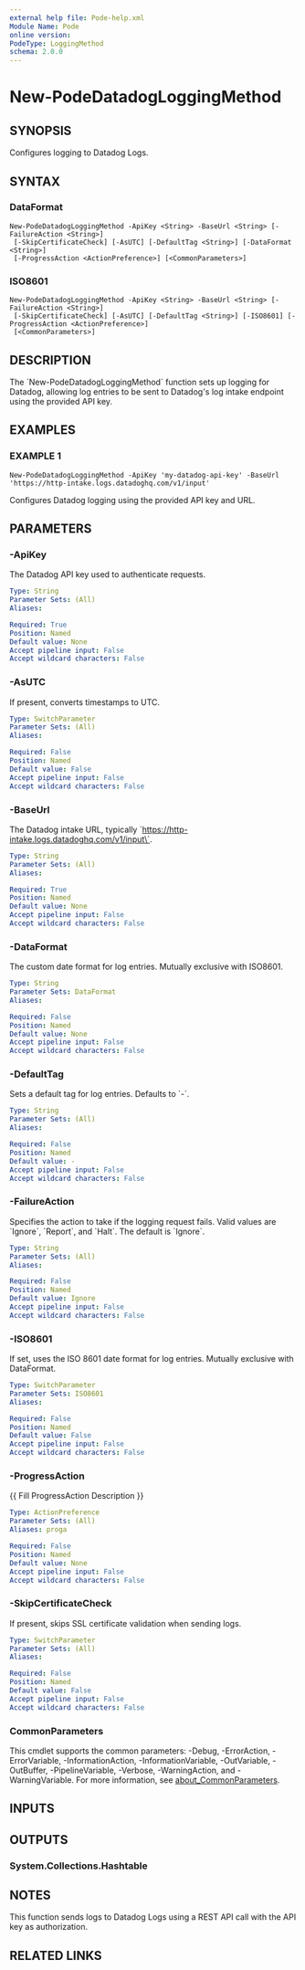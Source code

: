 ```yaml
---
external help file: Pode-help.xml
Module Name: Pode
online version:
PodeType: LoggingMethod
schema: 2.0.0
---
```


# New-PodeDatadogLoggingMethod

## SYNOPSIS
Configures logging to Datadog Logs.

## SYNTAX

### DataFormat
```
New-PodeDatadogLoggingMethod -ApiKey <String> -BaseUrl <String> [-FailureAction <String>]
 [-SkipCertificateCheck] [-AsUTC] [-DefaultTag <String>] [-DataFormat <String>]
 [-ProgressAction <ActionPreference>] [<CommonParameters>]
```

### ISO8601
```
New-PodeDatadogLoggingMethod -ApiKey <String> -BaseUrl <String> [-FailureAction <String>]
 [-SkipCertificateCheck] [-AsUTC] [-DefaultTag <String>] [-ISO8601] [-ProgressAction <ActionPreference>]
 [<CommonParameters>]
```

## DESCRIPTION
The \`New-PodeDatadogLoggingMethod\` function sets up logging for Datadog, allowing log entries to be sent to Datadog's log intake endpoint using the provided API key.

## EXAMPLES

### EXAMPLE 1
```
New-PodeDatadogLoggingMethod -ApiKey 'my-datadog-api-key' -BaseUrl 'https://http-intake.logs.datadoghq.com/v1/input'
```

Configures Datadog logging using the provided API key and URL.

## PARAMETERS

### -ApiKey
The Datadog API key used to authenticate requests.

```yaml
Type: String
Parameter Sets: (All)
Aliases:

Required: True
Position: Named
Default value: None
Accept pipeline input: False
Accept wildcard characters: False
```

### -AsUTC
If present, converts timestamps to UTC.

```yaml
Type: SwitchParameter
Parameter Sets: (All)
Aliases:

Required: False
Position: Named
Default value: False
Accept pipeline input: False
Accept wildcard characters: False
```

### -BaseUrl
The Datadog intake URL, typically \`https://http-intake.logs.datadoghq.com/v1/input\`.

```yaml
Type: String
Parameter Sets: (All)
Aliases:

Required: True
Position: Named
Default value: None
Accept pipeline input: False
Accept wildcard characters: False
```

### -DataFormat
The custom date format for log entries.
Mutually exclusive with ISO8601.

```yaml
Type: String
Parameter Sets: DataFormat
Aliases:

Required: False
Position: Named
Default value: None
Accept pipeline input: False
Accept wildcard characters: False
```

### -DefaultTag
Sets a default tag for log entries.
Defaults to \`-\`.

```yaml
Type: String
Parameter Sets: (All)
Aliases:

Required: False
Position: Named
Default value: -
Accept pipeline input: False
Accept wildcard characters: False
```

### -FailureAction
Specifies the action to take if the logging request fails.
Valid values are \`Ignore\`, \`Report\`, and \`Halt\`.
The default is \`Ignore\`.

```yaml
Type: String
Parameter Sets: (All)
Aliases:

Required: False
Position: Named
Default value: Ignore
Accept pipeline input: False
Accept wildcard characters: False
```

### -ISO8601
If set, uses the ISO 8601 date format for log entries.
Mutually exclusive with DataFormat.

```yaml
Type: SwitchParameter
Parameter Sets: ISO8601
Aliases:

Required: False
Position: Named
Default value: False
Accept pipeline input: False
Accept wildcard characters: False
```

### -ProgressAction
{{ Fill ProgressAction Description }}

```yaml
Type: ActionPreference
Parameter Sets: (All)
Aliases: proga

Required: False
Position: Named
Default value: None
Accept pipeline input: False
Accept wildcard characters: False
```

### -SkipCertificateCheck
If present, skips SSL certificate validation when sending logs.

```yaml
Type: SwitchParameter
Parameter Sets: (All)
Aliases:

Required: False
Position: Named
Default value: False
Accept pipeline input: False
Accept wildcard characters: False
```

### CommonParameters
This cmdlet supports the common parameters: -Debug, -ErrorAction, -ErrorVariable, -InformationAction, -InformationVariable, -OutVariable, -OutBuffer, -PipelineVariable, -Verbose, -WarningAction, and -WarningVariable. For more information, see [about_CommonParameters](http://go.microsoft.com/fwlink/?LinkID=113216).

## INPUTS

## OUTPUTS

### System.Collections.Hashtable
## NOTES
This function sends logs to Datadog Logs using a REST API call with the API key as authorization.

## RELATED LINKS
